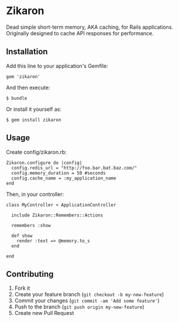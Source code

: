 # Zikaron

Dead simple short-term memory, AKA caching, for Rails applications. Originally designed to cache API responses for performance.

## Installation

Add this line to your application's Gemfile:

    gem 'zikaron'

And then execute:

    $ bundle

Or install it yourself as:

    $ gem install zikaron

## Usage

Create config/zikaron.rb:

    Zikaron.configure do |config|
      config.redis_url = "http://foo.bar.bat.baz.com/"
      config.memory_duration = 50 #seconds
      config.cache_name = :my_application_name
    end

Then, in your controller:

    class MyController < ApplicationController

      include Zikaron::Remembers::Actions

      remembers :show

      def show
        render :text => @memory.to_s
      end

    end

## Contributing

1. Fork it
2. Create your feature branch (`git checkout -b my-new-feature`)
3. Commit your changes (`git commit -am 'Add some feature'`)
4. Push to the branch (`git push origin my-new-feature`)
5. Create new Pull Request
